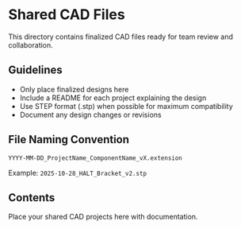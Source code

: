 # Shared CAD Files

This directory contains finalized CAD files ready for team review and collaboration.

## Guidelines
- Only place finalized designs here
- Include a README for each project explaining the design
- Use STEP format (.stp) when possible for maximum compatibility
- Document any design changes or revisions

## File Naming Convention
`YYYY-MM-DD_ProjectName_ComponentName_vX.extension`

Example: `2025-10-28_HALT_Bracket_v2.stp`

## Contents
Place your shared CAD projects here with documentation.
